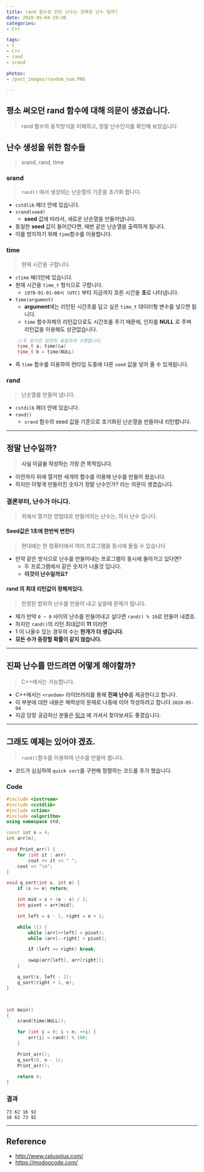 ```yaml
---
title: rand 함수로 만든 난수는 진짜로 난수 일까?
date: 2020-05-04-19:30
categories:
- C++

tags:
- C
- C++
- rand
- srand

photos: 
- /post_images/random_num.PNG

---
```


## 평소 써오던 rand 함수에 대해 의문이 생겼습니다.
> rand 함수의 동작방식을 이해하고, 정말 난수인지를 확인해 보았습니다.

## 난수 생성을 위한 함수들
> srand, rand, time

### srand
> `rand()` 에서 생성되는 난순열의 기준을 초기화 합니다.

* `cstdlib` 헤더 안에 있습니다.
* `srand(seed)`
    * **seed** 값에 따라서, 새로운 난순열을 만들어냅니다.
* 동일한 **seed** 값이 들어간다면, 매번 같은 난순열을 출력하게 됩니다.
* 이를 방지하기 위해 `time`함수를 이용합니다.

### time
> 현재 시간을 구합니다.

* `ctime` 헤더안에 있습니다.
* 현재 시간을 `time_t` 형식으로 구합니다.
    * `1970-01-01-00시 (UTC)` 부터 지금까지 흐른 시간을 **초**로 나타냅니다.
* `time(argument)`
    * **argument**에는 리턴된 시간초를 담고 싶은 `time_t` 데이터형 변수를 넣으면 됩니다.
    * `time` 함수자체의 리턴값으로도 시간초를 주기 때문에, 인자를 **NULL** 로 주며 리턴값을 이용해도 상관없습니다.

```c++
    //두 방식은 완전히 동일하게 수행합니다.
    time_t a; time(&a)
    time_t b = time(NULL)
```

* 즉 `time` 함수를 이용하여 런타임 도중에 다른 `seed` 값을 넣어 줄 수 있게됩니다.


### rand
> 난순열를 만들어 냅니다.

* `cstdilb` 헤더 안에 있습니다.
* `rand()`
    * `srand` 함수의 seed 값을 기준으로 초기화된 난순열을 만들어내 리턴합니다.

---

## 정말 난수일까?
> **사실 이글을 작성하는 가장 큰 목적입니다.**

* 이전까지 위에 열거한 세개의 함수를 이용해 난수를 만들어 왔습니다.
* 하지만 이렇게 만들어진 숫자가 정말 난수인가? 라는 의문이 생겼습니다.

### 결론부터, 난수가 아니다.
> 위에서 열거한 방법대로 만들어지는 난수는, 의사 난수 입니다.

#### Seed값은 1초에 한번씩 변한다
> 현대에는 한 컴퓨터에서 여러 프로그램을 동시에 돌릴 수 있습니다

* 만약 같은 방식으로 난수를 만들어내는 프로그램이 동시에 돌아가고 있다면? 
    * 두 프로그램에서 같은 숫자가 나올것 입니다. 
    * **이것이 난수일까요?**

#### rand 의 최대 리턴값이 정해져있다.
> 한정된 범위의 난수를 만들어 내고 싶을때 문제가 됩니다.

* 제가 만약 `0 ~ 9` 사이의 난수를 만들어내고 싶다면 `rand() % 10`로 만들어 내겠죠.
* 하지만 `rand()`의 리턴 최대값이 **11** 이라면
* 1 이 나올수 있는 경우의 수는 **한개가 더 생깁니다.**
* **모든 수가 등장할 확률이 같지 않습니다.**

---

## 진짜 난수를 만드려면 어떻게 해야할까?
> C++에서는 가능합니다.

* C++에서는 `<random>` 라이브러리를 통해 **진짜 난수**를 제공한다고 합니다.
* 이 부분에 대한 내용은 체력상의 문제로 나중에 이어 작성하려고 합니다 `2020-05-04`
* 지금 당장 궁금하신 분들은 [링크](http://www.cplusplus.com/reference/random/?kw=random) 에 가셔서 찾아보셔도 좋겠습니다.

---

## 그래도 예제는 있어야 겠죠.
> `rand()`함수를 이용하여 난수를 만들어 봅니다.

* 코드가 심심하여 `quick sort`를 구현해 정렬하는 코드를 추가 했습니다.

### Code

```c++
#include <iostream>
#include <cstdlib>
#include <ctime>
#include <algorithm>
using namespace std;

const int n = 4;
int arr[n];

void Print_arr() {
    for (int it : arr)
        cout << it << " ";
    cout << "\n";
}

void q_sort(int s, int e) {
    if (s >= e) return;

    int mid = s + (e - s) / 2;
    int pivot = arr[mid];

    int left = s - 1, right = e + 1;

    while (1) {
        while (arr[++left] < pivot);
        while (arr[--right] > pivot);

        if (left >= right) break;

        swap(arr[left], arr[right]);
    }

    q_sort(s, left - 1);
    q_sort(right + 1, e);
}



int main()
{
    srand(time(NULL));

    for (int i = 0; i < n; ++i) {
        arr[i] = rand() % 100;
    }

    Print_arr();
    q_sort(0, n - 1);
    Print_arr();

    return 0;
}

```

### 결과

```
73 62 16 92
16 62 73 92
```


---

## Reference

* http://www.cplusplus.com/
* https://modoocode.com/